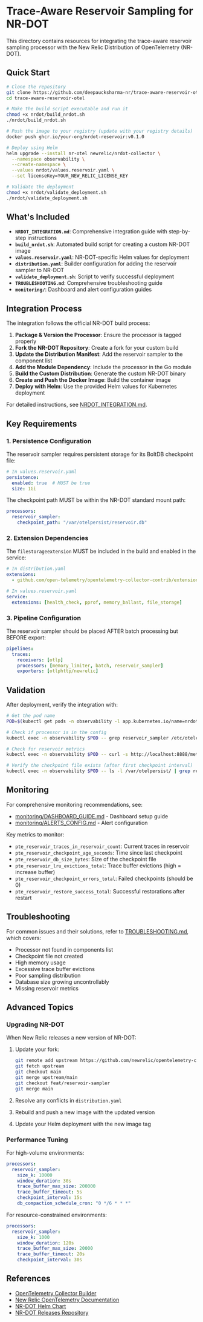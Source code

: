 # Trace-Aware Reservoir Sampling for NR-DOT

This directory contains resources for integrating the trace-aware reservoir sampling processor with the New Relic Distribution of OpenTelemetry (NR-DOT).

## Quick Start

```bash
# Clone the repository
git clone https://github.com/deepaucksharma-nr/trace-aware-reservoir-otel.git
cd trace-aware-reservoir-otel

# Make the build script executable and run it
chmod +x nrdot/build_nrdot.sh
./nrdot/build_nrdot.sh

# Push the image to your registry (update with your registry details)
docker push ghcr.io/your-org/nrdot-reservoir:v0.1.0

# Deploy using Helm
helm upgrade --install nr-otel newrelic/nrdot-collector \
  --namespace observability \
  --create-namespace \
  --values nrdot/values.reservoir.yaml \
  --set licenseKey=YOUR_NEW_RELIC_LICENSE_KEY

# Validate the deployment
chmod +x nrdot/validate_deployment.sh
./nrdot/validate_deployment.sh
```

## What's Included

- **`NRDOT_INTEGRATION.md`**: Comprehensive integration guide with step-by-step instructions
- **`build_nrdot.sh`**: Automated build script for creating a custom NR-DOT image
- **`values.reservoir.yaml`**: NR-DOT-specific Helm values for deployment
- **`distribution.yaml`**: Builder configuration for adding the reservoir sampler to NR-DOT
- **`validate_deployment.sh`**: Script to verify successful deployment
- **`TROUBLESHOOTING.md`**: Comprehensive troubleshooting guide
- **`monitoring/`**: Dashboard and alert configuration guides

## Integration Process

The integration follows the official NR-DOT build process:

1. **Package & Version the Processor**: Ensure the processor is tagged properly
2. **Fork the NR-DOT Repository**: Create a fork for your custom build
3. **Update the Distribution Manifest**: Add the reservoir sampler to the component list
4. **Add the Module Dependency**: Include the processor in the Go module
5. **Build the Custom Distribution**: Generate the custom NR-DOT binary
6. **Create and Push the Docker Image**: Build the container image
7. **Deploy with Helm**: Use the provided Helm values for Kubernetes deployment

For detailed instructions, see [NRDOT_INTEGRATION.md](./NRDOT_INTEGRATION.md).

## Key Requirements

### 1. Persistence Configuration

The reservoir sampler requires persistent storage for its BoltDB checkpoint file:

```yaml
# In values.reservoir.yaml
persistence:
  enabled: true  # MUST be true
  size: 1Gi
```

The checkpoint path MUST be within the NR-DOT standard mount path:

```yaml
processors:
  reservoir_sampler:
    checkpoint_path: "/var/otelpersist/reservoir.db"
```

### 2. Extension Dependencies

The `filestorageextension` MUST be included in the build and enabled in the service:

```yaml
# In distribution.yaml
extensions:
  - github.com/open-telemetry/opentelemetry-collector-contrib/extension/filestorageextension

# In values.reservoir.yaml
service:
  extensions: [health_check, pprof, memory_ballast, file_storage]
```

### 3. Pipeline Configuration

The reservoir sampler should be placed AFTER batch processing but BEFORE export:

```yaml
pipelines:
  traces:
    receivers: [otlp]
    processors: [memory_limiter, batch, reservoir_sampler]
    exporters: [otlphttp/newrelic]
```

## Validation

After deployment, verify the integration with:

```bash
# Get the pod name
POD=$(kubectl get pods -n observability -l app.kubernetes.io/name=nrdot-collector -o jsonpath='{.items[0].metadata.name}')

# Check if processor is in the config
kubectl exec -n observability $POD -- grep reservoir_sampler /etc/otelcol-config.yaml

# Check for reservoir metrics
kubectl exec -n observability $POD -- curl -s http://localhost:8888/metrics | grep pte_reservoir

# Verify the checkpoint file exists (after first checkpoint interval)
kubectl exec -n observability $POD -- ls -l /var/otelpersist/ | grep reservoir.db
```

## Monitoring

For comprehensive monitoring recommendations, see:
- [monitoring/DASHBOARD_GUIDE.md](./monitoring/DASHBOARD_GUIDE.md) - Dashboard setup guide
- [monitoring/ALERTS_CONFIG.md](./monitoring/ALERTS_CONFIG.md) - Alert configuration

Key metrics to monitor:

- `pte_reservoir_traces_in_reservoir_count`: Current traces in reservoir
- `pte_reservoir_checkpoint_age_seconds`: Time since last checkpoint
- `pte_reservoir_db_size_bytes`: Size of the checkpoint file
- `pte_reservoir_lru_evictions_total`: Trace buffer evictions (high = increase buffer)
- `pte_reservoir_checkpoint_errors_total`: Failed checkpoints (should be 0)
- `pte_reservoir_restore_success_total`: Successful restorations after restart

## Troubleshooting

For common issues and their solutions, refer to [TROUBLESHOOTING.md](./TROUBLESHOOTING.md), which covers:

- Processor not found in components list
- Checkpoint file not created
- High memory usage
- Excessive trace buffer evictions
- Poor sampling distribution
- Database size growing uncontrollably
- Missing reservoir metrics

## Advanced Topics

### Upgrading NR-DOT

When New Relic releases a new version of NR-DOT:

1. Update your fork:
   ```bash
   git remote add upstream https://github.com/newrelic/opentelemetry-collector-releases.git
   git fetch upstream
   git checkout main
   git merge upstream/main
   git checkout feat/reservoir-sampler
   git merge main
   ```

2. Resolve any conflicts in `distribution.yaml`

3. Rebuild and push a new image with the updated version

4. Update your Helm deployment with the new image tag

### Performance Tuning

For high-volume environments:

```yaml
processors:
  reservoir_sampler:
    size_k: 10000
    window_duration: 30s
    trace_buffer_max_size: 200000
    trace_buffer_timeout: 5s
    checkpoint_interval: 15s
    db_compaction_schedule_cron: "0 */6 * * *"
```

For resource-constrained environments:

```yaml
processors:
  reservoir_sampler:
    size_k: 1000
    window_duration: 120s
    trace_buffer_max_size: 20000
    trace_buffer_timeout: 20s
    checkpoint_interval: 30s
```

## References

- [OpenTelemetry Collector Builder](https://github.com/open-telemetry/opentelemetry-collector/blob/main/cmd/builder/README.md)
- [New Relic OpenTelemetry Documentation](https://docs.newrelic.com/docs/more-integrations/open-source-telemetry-integrations/opentelemetry/opentelemetry-setup/)
- [NR-DOT Helm Chart](https://github.com/newrelic/helm-charts/tree/master/charts/nrdot-collector)
- [NR-DOT Releases Repository](https://github.com/newrelic/opentelemetry-collector-releases)